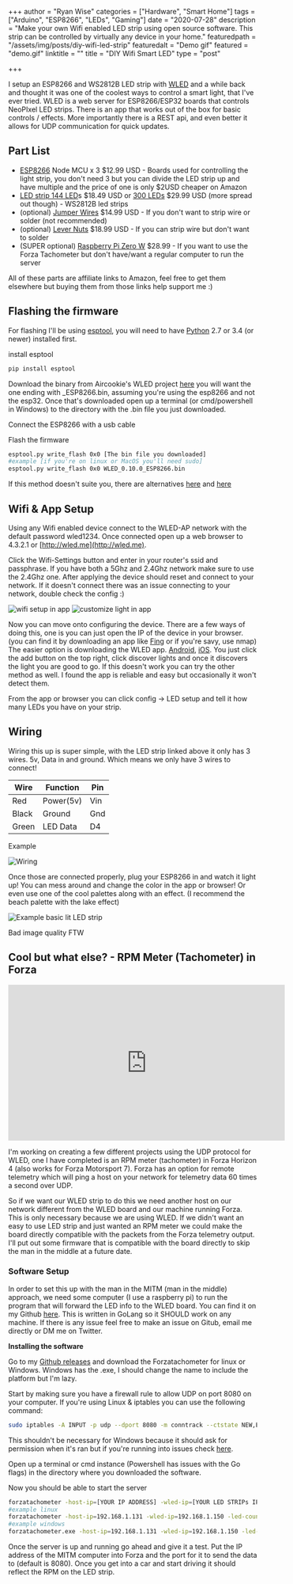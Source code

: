 +++
author = "Ryan Wise"
categories = ["Hardware", "Smart Home"]
tags = ["Arduino", "ESP8266", "LEDs", "Gaming"]
date = "2020-07-28"
description = "Make your own Wifi enabled LED strip using open source software. This strip can be controlled by virtually any device in your home."
featuredpath = "/assets/img/posts/diy-wifi-led-strip"
featuredalt = "Demo gif"
featured = "demo.gif"
linktitle = ""
title = "DIY Wifi Smart LED"
type = "post"

+++

I setup an ESP8266 and WS2812B LED strip with [WLED](https://github.com/Aircoookie/WLED) and a while back and thought it was one of the coolest ways to control a smart light, that I've ever tried. WLED is a web server for ESP8266/ESP32 boards that controls NeoPIxel LED strips. There is an app that works out of the box for basic controls / effects. More importantly there is a REST api, and even better it allows for UDP communication for quick updates. 

## Part List

- [ESP8266](https://amzn.to/3jPbCnB) Node MCU x 3 $12.99 USD - Boards used for controlling the light strip, you don't need 3 but you can divide the LED strip up and have multiple and the price of one is only $2USD cheaper on Amazon
- [LED strip 144 LED](https://amzn.to/2BBLOKm)s $18.49 USD or [300 LEDs](https://amzn.to/3hKhA7l) $29.99 USD (more spread out though) - WS2812B led strips
- (optional) [Jumper Wires](https://amzn.to/2X3NkMS) $14.99 USD - If you don't want to strip wire or solder (not recommended)
- (optional) [Lever Nuts](https://amzn.to/3jOa11p) $18.99 USD - If you can strip wire but don't want to solder
- (SUPER optional) [Raspberry Pi Zero W](https://amzn.to/3g4Hp1A) $28.99 - If you want to use the Forza Tachometer but don't have/want a regular computer to run the server

All of these parts are affiliate links to Amazon, feel free to get them elsewhere but buying them from those links help support me :) 

## Flashing the firmware

For flashing I'll be using [esptool](https://github.com/espressif/esptool), you will need to have [Python](https://www.python.org/downloads/) 2.7 or 3.4 (or newer) installed first.

install esptool

```bash
pip install esptool
```

Download the binary from Aircookie's WLED project [here](https://github.com/Aircoookie/WLED/releases) you will want the one ending with _ESP8266.bin, assuming you're using the esp8266 and not the esp32. Once that's downloaded open up a terminal (or cmd/powershell in Windows) to the directory with the .bin file you just downloaded.

Connect the ESP8266 with a usb cable

Flash the firmware

```bash
esptool.py write_flash 0x0 [The bin file you downloaded]
#example [if you're on linux or MacOS you'll need sudo]
esptool.py write_flash 0x0 WLED_0.10.0_ESP8266.bin
```

If this method doesn't suite you, there are alternatives [here](https://github.com/Aircoookie/WLED/wiki/Install-WLED-binary) and [here](https://nodemcu.readthedocs.io/en/master/flash/)

## Wifi & App Setup

Using any Wifi enabled device connect to the WLED-AP network with the default password wled1234. Once connected open up a web browser to 4.3.2.1 or [http://wled.me](http://wled.me). 

Click the Wifi-Settings button and enter in your router's ssid and passphrase. If you have both a 5Ghz and 2.4Ghz network make sure to use the 2.4Ghz one. After applying the device should reset and connect to your network. If it doesn't connect there was an issue connecting to your network, double check the config :) 

<img alt="wifi setup in app" src="/assets/img/posts/diy-wifi-led-strip/app_wifi_setup.png" style="max-height: 380px; display: inline-block;"/> 
<img alt="customize light in app" src="/assets/img/posts/diy-wifi-led-strip/app_color.png" style="max-height: 380px; display: inline-block;"/> 

Now you can move onto configuring the device. There are a few ways of doing this, one is you can just open the IP of the device in your browser. (you can find it by downloading an app like [Fing](https://www.google.com/url?sa=t&rct=j&q=&esrc=s&source=web&cd=&cad=rja&uact=8&ved=2ahUKEwjFmIyXmfHqAhVI2qwKHcqMBzEQFjAAegQIAxAB&url=https%3A%2F%2Fwww.fing.com%2F&usg=AOvVaw1_5RHb-3nk3gt1fBpEfpwv) or if you're savy, use nmap) The easier option is downloading the WLED app. [Android](https://play.google.com/store/apps/details?id=com.aircoookie.WLED), [iOS](https://apps.apple.com/us/app/wled/id1475695033). You just click the add button on the top right, click discover lights and once it discovers the light you are good to go. If this doesn't work you can try the other method as well. I found the app is reliable and easy but occasionally it won't detect them.  


From the app or browser you can click config → LED setup and tell it how many LEDs you have on your strip. 

## Wiring

Wiring this up is super simple, with the LED strip linked above it only has 3 wires. 5v, Data in and ground. Which means we only have 3 wires to connect!

| Wire  	| Function  	| Pin 	|
|-------	|-----------	|-----	|
| Red   	| Power(5v) 	| Vin 	|
| Black 	| Ground    	| Gnd 	|
| Green 	| LED Data  	| D4  	|

Example

![Wiring](/assets/img/posts/diy-wifi-led-strip/wiring.jpeg)

Once those are connected properly, plug your ESP8266 in and watch it light up! You can mess around and change the color in the app or browser! Or even use one of the cool palettes along with an effect. (I recommend the beach palette with the lake effect)

![Example basic lit LED strip](/assets/img/posts/diy-wifi-led-strip/example_lit.jpeg)

Bad image quality FTW

## Cool but what else? - RPM Meter (Tachometer) in Forza

<iframe width="560" height="315" src="https://www.youtube.com/embed/_tIw8-Gl2F4" frameborder="0" allow="accelerometer; autoplay; encrypted-media; gyroscope; picture-in-picture" allowfullscreen></iframe>

I'm working on creating a few different projects using the UDP protocol for WLED, one I have completed is an RPM meter (tachometer) in Forza Horizon 4 (also works for Forza Motorsport 7). Forza has an option for remote telemetry which will ping a host on your network for telemetry data 60 times a second over UDP. 

So if we want our WLED strip to do this we need another host on our network different from the WLED board and our machine running Forza. This is only necessary because we are using WLED. If we didn't want an easy to use LED strip and just wanted an RPM meter we could make the board directly compatible with the packets from the Forza telemetry output. I'll put out some firmware that is compatible with the board directly to skip the man in the middle at a future date. 

### Software Setup

In order to set this up with the man in the MITM (man in the middle) approach, we need some computer (I use a raspberry pi) to run the program that will forward the LED info to the WLED board.  You can find it on my Github [here](https://github.com/leobeosab/WLEDWhisperer). This is written in GoLang so it SHOULD work on any machine. If there is any issue feel free to make an issue on Gitub, email me directly or DM me on Twitter. 

**Installing the software**

Go to my [Github releases](https://github.com/leobeosab/WLEDWhisperer/releases/tag/0.1.0) and download the Forzatachometer for linux or Windows. Windows has the .exe, I should change the name to include the platform but I'm lazy. 

Start by making sure you have a firewall rule to allow UDP on port 8080 on your computer. If you're using Linux & iptables you can use the following command: 

```bash
sudo iptables -A INPUT -p udp --dport 8080 -m conntrack --ctstate NEW,ESTABLISHED -j ACCEPT
```

This shouldn't be necessary for Windows because it should ask for permission when it's ran but if you're running into issues check [here](https://www.google.com/url?sa=t&rct=j&q=&esrc=s&source=web&cd=&cad=rja&uact=8&ved=2ahUKEwipgamim-_qAhXZZs0KHb2ODqsQFjAQegQIAxAB&url=https%3A%2F%2Fwww.tomshardware.com%2Fnews%2Fhow-to-open-firewall-ports-in-windows-10%2C36451.html&usg=AOvVaw0kfu3YqpkI-VyXWrGBCHjV).

Open up a terminal or cmd instance (Powershell has issues with the Go flags) in the directory where you downloaded the software.

Now you should be able to start the server 

```bash
forzatachometer -host-ip=[YOUR IP ADDRESS] -wled-ip=[YOUR LED STRIPs IP] -led-count=[NUMBER OF LEDS IN YOUR STRIP]
#example linux
forzatachometer -host-ip=192.168.1.131 -wled-ip=192.168.1.150 -led-count=144
#example windows
forzatachometer.exe -host-ip=192.168.1.131 -wled-ip=192.168.1.150 -led-count=144
```

Once the server is up and running go ahead and give it a test. Put the IP address of the MITM computer into Forza and the port for it to send the data to (default is 8080). Once you get into a car and start driving it should reflect the RPM on the LED strip.
